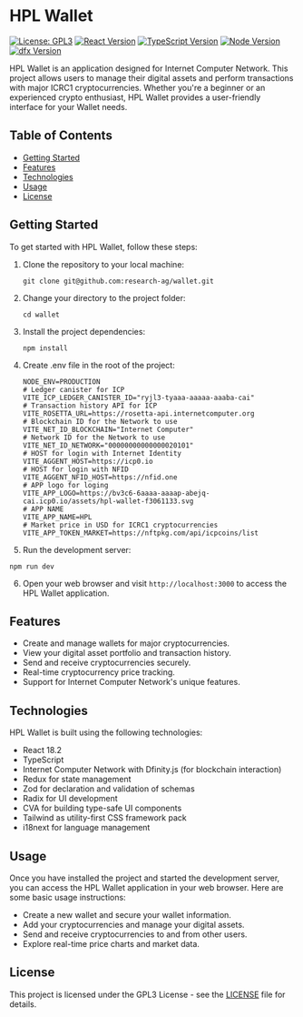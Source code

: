 # HPL Wallet

[![License: GPL3](https://img.shields.io/badge/License-GPL3-blue.svg)](https://choosealicense.com/licenses/gpl-3.0/#)
[![React Version](https://img.shields.io/badge/React-18.2-blue.svg)](https://reactjs.org/)
[![TypeScript Version](https://img.shields.io/badge/TypeScript-4.4.3-blue.svg)](https://www.typescriptlang.org/)
[![Node Version](https://img.shields.io/badge/node-18.16.0-green.svg)](https://nodejs.org/es)
[![dfx Version](https://img.shields.io/badge/dfx-0.14.1-violet.svg)](https://internetcomputer.org/docs/current/references/cli-reference/dfx-parent)

HPL Wallet is an application designed for Internet Computer Network. This project allows users to manage their digital assets and perform transactions with major ICRC1 cryptocurrencies. Whether you're a beginner or an experienced crypto enthusiast, HPL Wallet provides a user-friendly interface for your Wallet needs.

## Table of Contents

- [Getting Started](#getting-started)
- [Features](#features)
- [Technologies](#technologies)
- [Usage](#usage)
- [License](#license)

## Getting Started

To get started with HPL Wallet, follow these steps:

1. Clone the repository to your local machine:

   ```
   git clone git@github.com:research-ag/wallet.git
   ```

2. Change your directory to the project folder:

   ```
   cd wallet
   ```

3. Install the project dependencies:

   ```
   npm install
   ```

4. Create .env file in the root of the project:

   ```
   NODE_ENV=PRODUCTION
   # Ledger canister for ICP
   VITE_ICP_LEDGER_CANISTER_ID="ryjl3-tyaaa-aaaaa-aaaba-cai"
   # Transaction history API for ICP
   VITE_ROSETTA_URL=https://rosetta-api.internetcomputer.org
   # Blockchain ID for the Network to use
   VITE_NET_ID_BLOCKCHAIN="Internet Computer"
   # Network ID for the Network to use
   VITE_NET_ID_NETWORK="00000000000000020101"
   # HOST for login with Internet Identity
   VITE_AGGENT_HOST=https://icp0.io
   # HOST for login with NFID
   VITE_AGGENT_NFID_HOST=https://nfid.one
   # APP logo for loging
   VITE_APP_LOGO=https://bv3c6-6aaaa-aaaap-abejq-cai.icp0.io/assets/hpl-wallet-f3061133.svg
   # APP NAME
   VITE_APP_NAME=HPL
   # Market price in USD for ICRC1 cryptocurrencies
   VITE_APP_TOKEN_MARKET=https://nftpkg.com/api/icpcoins/list

   ```

5. Run the development server:

```
npm run dev
```

6. Open your web browser and visit `http://localhost:3000` to access the HPL Wallet application.

## Features

- Create and manage wallets for major cryptocurrencies.
- View your digital asset portfolio and transaction history.
- Send and receive cryptocurrencies securely.
- Real-time cryptocurrency price tracking.
- Support for Internet Computer Network's unique features.

## Technologies

HPL Wallet is built using the following technologies:

- React 18.2
- TypeScript
- Internet Computer Network with Dfinity.js (for blockchain interaction)
- Redux for state management
- Zod for declaration and validation of schemas
- Radix for UI development
- CVA for building type-safe UI components
- Tailwind as utility-first CSS framework pack
- i18next for language management

## Usage

Once you have installed the project and started the development server, you can access the HPL Wallet application in your web browser. Here are some basic usage instructions:

- Create a new wallet and secure your wallet information.
- Add your cryptocurrencies and manage your digital assets.
- Send and receive cryptocurrencies to and from other users.
- Explore real-time price charts and market data.

## License

This project is licensed under the GPL3 License - see the [LICENSE](LICENSE) file for details.
